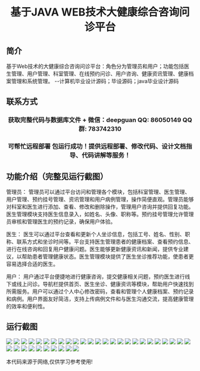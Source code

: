 <p><h1 align="center">基于JAVA WEB技术大健康综合咨询问诊平台</h1></p>

## 简介
基于Web技术的大健康综合咨询问诊平台：角色分为管理员和用户；功能包括医生管理、用户管理、科室管理、在线预约问诊、用户咨询、健康资讯管理、健康档案管理和系统管理。    --计算机毕业设计源码；毕设源码；java毕业设计源码


## 联系方式
<p><h3 align="center">获取完整代码与数据库文件 + 微信：deepguan QQ: 86050149 QQ群: 783742310</h3></p>
<p><h3 align="center">可帮忙远程部署 包运行成功！提供远程部署、修改代码、设计文档指导、代码讲解等服务！</h3></p>

## 功能介绍（完整见运行截图）
管理员： 管理员可以通过平台访问和管理各个模块，包括科室管理、医生管理、用户管理、预约挂号管理、资讯管理和用户病例管理，操作简便直观。管理员能够对科室和医生进行添加、查看、修改和删除操作，管理用户咨询并提供回复功能。医生管理模块支持医生信息录入，如姓名、头像、职称等。预约挂号管理允许管理员审核和管理医生的预约记录，确保用户体验。  

医生： 医生可以通过平台查看和更新个人坐诊信息，包括工号、姓名、性别、职称、联系方式和坐诊时间等。平台支持医生管理患者的健康档案、查看预约信息、进行在线咨询和回复用户健康问题。医生能够更新健康资讯和新闻，提供专业建议，以帮助患者管理健康状态。医生管理模块提供了医生坐诊推荐功能，使患者更容易选择合适的医生。

用户： 用户通过平台便捷地进行健康咨询，提交健康相关问题，预约医生进行线下或线上问诊。导航栏提供首页、医生坐诊、健康资讯等模块，帮助用户快速找到所需服务。用户可以通过个人中心修改密码，查看和管理个人健康档案、预约记录和病例。用户界面友好简洁，支持上传病例文件和与医生沟通交流，提高健康管理的效率和便利性。


## 运行截图
![](img/001.jpg)
![](img/002.jpg)
![](img/003.jpg)
![](img/004.jpg)
![](img/005.jpg)
![](img/006.jpg)
![](img/007.jpg)
![](img/008.jpg)
![](img/009.jpg)
![](img/010.jpg)
![](img/011.jpg)
![](img/012.jpg)
![](img/013.jpg)
![](img/014.jpg)
![](img/015.jpg)
![](img/016.jpg)
![](img/017.jpg)
![](img/018.jpg)
![](img/019.jpg)
![](img/020.jpg)
![](img/021.jpg)
![](img/022.jpg)
![](img/023.jpg)
![](img/024.jpg)
![](img/025.jpg)
![](img/026.jpg)
![](img/027.jpg)
![](img/028.jpg)
![](img/029.jpg)
![](img/030.jpg)
![](img/031.jpg)
![](img/032.jpg)
![](img/033.jpg)
![](img/034.jpg)
![](img/035.jpg)

<p>本代码来源于网络,仅供学习参考使用!</p>
